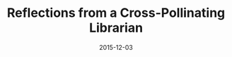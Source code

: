 ---
title: Reflections from a Cross-Pollinating Librarian
url: https://www.diglib.org/reflections-from-a-cross-pollinating-librarian/
date: 2015-12-03
blurb: "This Forum Update was provided by Kelsey Brett, Discovery Systems Librarian at University of Houston Libraries.  I had the pleasure of attending to 2015 Digital Library Federation Forum as an Electronic Resources and Libraries (ER&L) Cross-Pollinator."
---